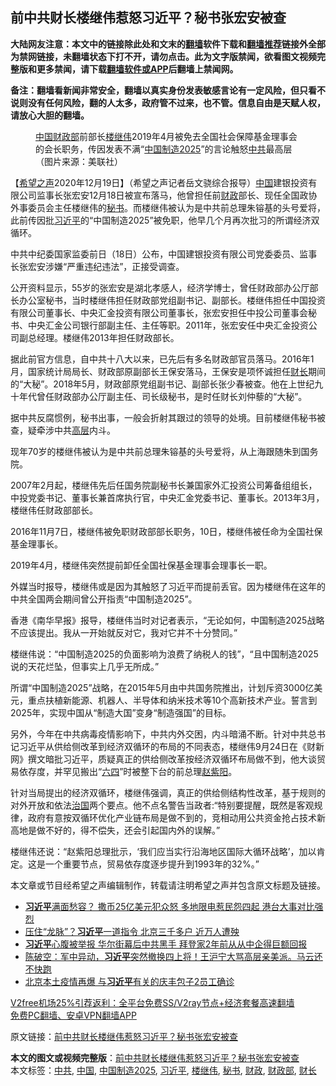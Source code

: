  <h2>前中共财长楼继伟惹怒习近平？秘书张宏安被查</h2> <p class="notice"><b>大陆网友注意：本文中的链接除此处和文末的<a href="https://github.com/bannedbook/fanqiang" >翻墙</a>软件下载和<a href="https://github.com/killgcd/justmysocks/blob/master/README.md">翻墙推荐</a>链接外全部为禁网链接，未翻墙状态下打不开，请勿点击。此为文字版禁闻，欲看图文视频完整版和更多禁闻，请下载<a href="https://github.com/bannedbook/fanqiang">翻墙软件或APP</a>后翻墙上禁闻网。</p><p>备注：翻墙看新闻非常安全，翻墙以真实身份发表敏感言论有一定风险，但只看不说则没有任何风险，翻的人太多，政府管不过来，也不管。信息自由是天赋人权，请放心大胆的翻墙。</b></p>  <div class="entry"> <figure><figcaption><span class='wp_keywordlink_affiliate'><a href="https://www.bannedbook.org/" title="中国" target="_blank">中国</a></span><a href="https://www.bannedbook.org/bnews/tag/%E8%B4%A2%E6%94%BF%E9%83%A8/" class="st_tag internal_tag" rel="tag" title="标签 财政部 下的日志">财政部</a>前部长<a href="https://www.bannedbook.org/bnews/tag/%e6%a5%bc%e7%bb%a7%e4%bc%9f/" class="st_tag internal_tag" rel="tag" title="标签 楼继伟 下的日志">楼继伟</a>2019年4月被免去全国社会保障基金理事会的会长职务，传因发表不满“<a href="https://www.bannedbook.org/bnews/tag/%E4%B8%AD%E5%9B%BD%E5%88%B6%E9%80%A02025/" class="st_tag internal_tag" rel="tag" title="标签 中国制造2025 下的日志">中国制造2025</a>”的言论触怒<a href="https://www.bannedbook.org/bnews/tag/%e4%b8%ad%e5%85%b1/" class="st_tag internal_tag" rel="tag" title="标签 中共 下的日志">中共</a>最高层（图片来源：美联社）</figcaption></figure> <p>【<span class='wp_keywordlink_affiliate'><a href="https://www.soundofhope.org" title="希望之声" target="_blank">希望之声</a></span>2020年12月19日】（希望之声记者岳文骁综合报导）<a href="https://www.bannedbook.org/bnews/tag/%E4%B8%AD%E5%9B%BD/" class="st_tag internal_tag" rel="tag" title="标签 中国 下的日志">中国</a>建银投资有限公司监事长张宏安12月18日被宣布落马，他曾担任前<a href="https://www.bannedbook.org/bnews/tag/%E8%B4%A2%E6%94%BF/" class="st_tag internal_tag" rel="tag" title="标签 财政 下的日志">财政</a>部长、现任全国政协外事委员会主任楼继伟的<a href="https://www.bannedbook.org/bnews/tag/%E7%A7%98%E4%B9%A6/" class="st_tag internal_tag" rel="tag" title="标签 秘书 下的日志">秘书</a>。而楼继伟被认为是中共前总理朱镕基的头号爱将，此前传因批<a href="https://www.bannedbook.org/bnews/tag/%e4%b9%a0%e8%bf%91%e5%b9%b3/" class="st_tag internal_tag" rel="tag" title="标签 习近平 下的日志">习近平</a>的“中国制造2025”被免职，他早几个月再次批习的所谓经济双循环。</p> <p>中共中纪委国家监委前日（18日）公布，中国建银投资有限公司党委委员、监事长张宏安涉嫌“严重违纪违法”，正接受调查。</p> <p>公开资料显示，55岁的张宏安是湖北孝感人，经济学博士，曾任财政部办公厅部长办公室秘书，当时楼继伟担任财政部党组副书记、副部长。楼继伟担任中国投资有限公司董事长、中央汇金投资有限公司董事长，张宏安担任中投公司董事会秘书、中央汇金公司银行部副主任、主任等职。2011年，张宏安任中央汇金投资公司副总经理。楼继伟2013年担任财政部长。</p> <p>据此前官方信息，自中共十八大以来，已先后有多名财政部官员落马。2016年1月，国家统计局局长、财政部原副部长王保安落马，王保安是项怀诚担任<a href="https://www.bannedbook.org/bnews/tag/%E8%B4%A2%E9%95%BF/" class="st_tag internal_tag" rel="tag" title="标签 财长 下的日志">财长</a>期间的“大秘”。2018年5月，财政部原党组副书记、副部长张少春被查。他在上世纪九十年代曾任财政部办公厅副主任、司长级秘书，是时任财长刘仲藜的“大秘”。</p>  <p>据中共反腐惯例，秘书出事，一般会折射其跟过的领导的处境。目前楼继伟秘书被查，疑牵涉中共<span class='wp_keywordlink_affiliate'><a href="https://www.bannedbook.org/bnews/ccpdope/" title="中共高层内幕" target="_blank">高层</a></span>内斗。</p> <p>现年70岁的楼继伟被认为是中共前总理朱镕基的头号爱将，从上海跟随朱到国务院。</p> <p>2007年2月起，楼继伟先后任国务院副秘书长兼国家外汇投资公司筹备组组长，中投党委书记、董事长兼首席执行官，中央汇金党委书记、董事长。2013年3月，楼继伟任财政部部长。</p> <p>2016年11月7日，楼继伟被免职财政部部长职务，10日，楼继伟被任命为全国社保基金理事长。</p>  <p>2019年4月，楼继伟突然提前卸任全国社保基金理事会理事长一职。</p> <p>外媒当时报导，楼继伟或是因为其触怒了习近平而提前丢官。因为楼继伟在这年的中共全国两会期间曾公开指责“中国制造2025”。</p> <p>香港《南华早报》报导，楼继伟当时对记者表示，“无论如何，中国制造2025战略不应该提出。我从一开始就反对它，我对它并不十分赞同。”</p> <p>楼继伟说：“中国制造2025的负面影响为浪费了纳税人的钱”，“且中国制造2025说的天花烂坠，但事实上几乎无所成。”</p>  <p>所谓“中国制造2025”战略，在2015年5月由中共国务院推出，计划斥资3000亿美元，重点扶植新能源、机器人、半导体和纳米技术等10个高新技术产业。誓言到2025年，实现中国从“制造大国”变身“制造强国”的目标。</p> <p>另外，今年在中共病毒疫情影响下，中共内外交困，内斗暗涌不断。针对中共总书记习近平从供给侧改革到经济双循环的布局的不同表态，楼继伟9月24日在《财新网》撰文暗批习近平，质疑真正的供给侧改革按经济双循环布局做不到，他大谈贸易依存度，并罕见搬出“<span class='wp_keywordlink'><a href="https://www.bannedbook.org/forum2/topic2509.html" title="《中国六四真相》" target="_blank">六四</a></span>”时被整下台的前总理<span class='wp_keywordlink'><a href="https://www.bannedbook.org/forum2/topic93.html" title="《改革历程-赵紫阳回忆录》" target="_blank">赵紫阳</a></span>。</p> <p>针对当局提出的经济双循环，楼继伟强调，真正的供给侧结构性改革，基于规则的对外开放和依法<span class='wp_keywordlink'><a href="https://www.bannedbook.org/forum24/topic8925.html" title="《治国大道》" target="_blank">治国</a></span>两个要点。他不点名警告当政者:“特别要提醒，既然是客观规律，政府有意按双循环优化产业链布局是做不到的，竞相动用公共资金抢占技术新高地是做不好的，得不偿失，还会引起国内外的误解。”</p> <p>楼继伟还说：“赵紫阳总理批示，‘我们应当实行沿海地区国际大循环战略’，加以肯定。这是一个重要节点，贸易依存度逐步提升到1993年的32%。”</p>  <p>本文章或节目经希望之声编辑制作，转载请注明希望之声并包含原文标题及链接。</p> <ul class='op-related-articles' title='相关阅读'> <li><a href='https://www.bannedbook.org/bnews/topimagenews/20201220/1451283.html' target='_blank'><b>习近平</b>满面愁容？ 撒币25亿美元犯众怒 多地限电惹民怨四起 港台大事对比强烈</a></li> <li><a href='https://www.bannedbook.org/bnews/comments/20201220/1451224.html' target='_blank'>压住“龙脉”？<b>习近平</b>一道指令 北京三千多户 近万人遭殃</a></li> <li><a href='https://www.bannedbook.org/bnews/cnnews/20201219/1451181.html' target='_blank'><b>习近平</b>心腹被举报 华尔街幕后中共黑手 拜登家2年前从从中企得巨额回报</a></li> <li><a href='https://www.bannedbook.org/bnews/cbnews/20201219/1451121.html' target='_blank'>陈破空：军中异动，<b>习近平</b>突然撤换四上将！王沪宁大骂高层亲美派。马云还不快跑</a></li> <li><a href='https://www.bannedbook.org/bnews/comments/20201219/1450960.html' target='_blank'>北京本土疫情再爆 与<b>习近平</b>有关的庆丰包子2员工确诊</a></li> </ul> <p class="texttj"> <a href="https://www.bannedbook.org/forum23/topic22702.html" target="_blank">V2free机场25%引荐返利：全平台免费SS/V2ray节点+经济套餐高速翻墙</a><br/> <a href="https://github.com/bannedbook/fanqiang/wiki/%E7%A6%81%E9%97%BB%E7%BD%91%E5%AE%89%E5%8D%93%E7%BF%BB%E5%A2%99%E6%96%B0%E9%97%BBAPP" target="_blank">免费PC翻墙、安卓VPN翻墙APP</a></p><p>原文链接：<a class="src_link"  href="https://www.soundofhope.org/post/455392" target="_blank">前中共财长楼继伟惹怒习近平？秘书张宏安被查</a></p><a name='sharetosocial'></a>       <div><b>本文的图文或视频完整版</b>：<a href='https://www.bannedbook.org/bnews/comments/20201220/1451450.html'>前中共财长楼继伟惹怒习近平？秘书张宏安被查</a></div>  </div><!--END ENTRY--> <div class="postfooter"> <div>本文标签：<a href="https://www.bannedbook.org/bnews/tag/%e4%b8%ad%e5%85%b1/" rel="tag">中共</a>, <a href="https://www.bannedbook.org/bnews/tag/%E4%B8%AD%E5%9B%BD/" rel="tag">中国</a>, <a href="https://www.bannedbook.org/bnews/tag/%E4%B8%AD%E5%9B%BD%E5%88%B6%E9%80%A02025/" rel="tag">中国制造2025</a>, <a href="https://www.bannedbook.org/bnews/tag/%e4%b9%a0%e8%bf%91%e5%b9%b3/" rel="tag">习近平</a>, <a href="https://www.bannedbook.org/bnews/tag/%e6%a5%bc%e7%bb%a7%e4%bc%9f/" rel="tag">楼继伟</a>, <a href="https://www.bannedbook.org/bnews/tag/%E7%A7%98%E4%B9%A6/" rel="tag">秘书</a>, <a href="https://www.bannedbook.org/bnews/tag/%E8%B4%A2%E6%94%BF/" rel="tag">财政</a>, <a href="https://www.bannedbook.org/bnews/tag/%E8%B4%A2%E6%94%BF%E9%83%A8/" rel="tag">财政部</a>, <a href="https://www.bannedbook.org/bnews/tag/%E8%B4%A2%E9%95%BF/" rel="tag">财长</a></div>  </div><!--END POSTFOOTER--> 